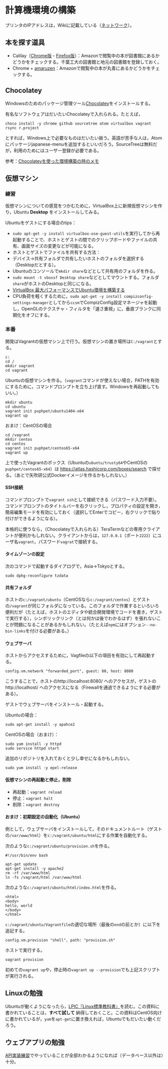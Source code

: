 # 計算機環境の構築

プリンタのIPアドレスは，Wikiに記載している（[ネットワーク](https://github.com/yabukilab/main/wiki/%E3%83%8D%E3%83%83%E3%83%88%E3%83%AF%E3%83%BC%E3%82%AF)）。

## 本を探す道具

* Calilay（[Chrome版](https://chrome.google.com/webstore/detail/calilay/cafcmlkomanlkeanjkijmhepabjigeef?hl=ja)・[Firefox版](https://addons.mozilla.org/ja/firefox/addon/calilay/)）：Amazonで閲覧中の本が図書館にあるかどうかをチェックする。千葉工大の図書館と地元の図書館を登録しておく。
* Chrome + [amaruzen](https://chrome.google.com/webstore/detail/amaruzen/mebbcheaekaddnilejjllbifehngpcjj?hl=ja)：Amazonで閲覧中の本が丸善にあるかどうかをチェックする。

## Chocolatey

Windowsのためのパッケージ管理ツール[Chocolatey](https://chocolatey.org/)をインストールする。

有名なソフトウェアはだいたいChocolateyで入れられる。たとえば，

```
choco install -y chrome github sourcetree atom virtualbox vagrant rsync r.project
```

とすれば，Windows上で必要なものはだいたい揃う。英語が苦手な人は，Atomにパッケージjapanese-menuを追加するといいだろう。SourceTreeは無料だが，利用のためにはユーザー登録が必要である。

参考：[Chocolateyを使った環境構築の時のメモ](http://qiita.com/konta220/items/95b40b4647a737cb51aa)

## 仮想マシン

### 練習

仮想マシンについての感覚をつかむために，VirtualBox上に新規仮想マシンを作り，Ubuntu **Desktop** をインストールしてみる。

Ubuntuをゲストにする場合のtips：

* `sudo apt-get -y install virtualbox-ose-guest-utils`を実行してから再起動することで、ホストとゲストの間でのクリップボードやファイルの共有、画面サイズの変更などが可能になる。
* ホストとゲストでファイルを共有する方法：
 * デバイス→共有フォルダで共有したいホストのフォルダを選択する（Desktopだとする）。
 * Ubuntuのコンソールで`mkdir share`などとして共有用のフォルダを作る。
 * `sudo mount -t vboxsf Desktop share`などとしてマウントする。フォルダ`share`がホストのDesktopと同じになる。
* [VirtualBox 最大パフォーマンスでUbuntu環境を構築する](http://holybea.com/2015/07/08/virtualbox-ubuntu/)
* CPU負荷を軽くするために，`sudo apt-get -y install compizconfig-settings-manager`としてから`ccsm`でCompizConfig設定マネージャを起動し，OpenGLのテクスチャ・フィルタを「速さ重視」に，垂直ブランクに同期化をオフにする。

### 本番

開発はVagrantの仮想マシン上で行う。仮想マシンの置き場所は`C:/vagrant`とする。

```
c:
cd /
mkdir vagrant
cd vagrant
```

Ubuntuの仮想マシンを作る。（`vagrant`コマンドが使えない場合，PATHを有効にするために，コマンドプロンプトを立ち上げ直す。Windowsを再起動してもいい。）

```
mkdir ubuntu
cd ubuntu
vagrant init puphpet/ubuntu1404-x64
vagrant up
```

おまけ：CentOSの場合

```
cd /vagrant
mkdir centos
cd centos
vagrant init puphpet/centos65-x64
vagrant up
```

上で使ったVagrantのボックス（Ubuntuの`ubuntu/trusty64`やCentOSの`puphpet/centos65-x64`）は https://atlas.hashicorp.com/boxes/search で探せる。（あとで矢吹研公式Dockerイメージを作るかもしれない。）

#### SSH接続

コマンドプロンプトで`vagrant ssh`として接続できる（パスワード入力不要）。コマンドプロンプトのタイトルバーを右クリックし，プロパティの設定を開き，簡易編集モードを有効にしておく（選択してEnterでコピー，右クリックで貼り付けができるようになる）。

本格的に使うなら，（Chocolateyで入れられる）TeraTermなどの専用クライアントが便利かもしれない。クライアントからは，`127.0.0.1`（ポート`2222`）にユーザ名`vagrant`，パスワード`vagrat`で接続する。

#### タイムゾーンの設定

次のコマンドで起動するダイアログで，Asia→Tokyoとする。
```
sudo dpkg-reconfigure tzdata
```

#### 共有フォルダ

ホストの`c:/vagrant/ubuntu`（CentOSなら`c:/vagrant/centos`）とゲストの`/vagrant`が同じフォルダになっている。このフォルダで作業するといろいろ便利だが（たとえば，ホストのエディタや統合開発環境でコードを書き，ゲストで実行する），シンボリックリンク（とは何かは後でわかるはず）を張れないことが問題になることがあるかもしれない。（たとえば`npm`にはオプション`--no-bin-links`を付ける必要がある。）

#### ウェブサーバ

ホストからアクセスするために，Vagfileの以下の項目を有効にして再起動する。

```
config.vm.network "forwarded_port", guest: 80, host: 8080
```

こうすることで，ホストのhttp://localhost:8080/ へのアクセスが，ゲストのhttp://localhost/ へのアクセスになる（Firewallを通過できるようにする必要がある）。

ゲストでウェブサーバをインストール・起動する。

Ubuntuの場合：

```
sudo apt-get install -y apahce2
```

CentOSの場合（おまけ）：

```
sudo yum install -y httpd
sudo service httpd start
```

追加のリポジトリを入れておくと少し幸せになるかもしれない。

```
sudo yum install -y epel-release
```

#### 仮想マシンの再起動と停止，削除

* 再起動：`vagrant reload`
* 停止：`vagrant halt`
* 削除：`vagrant destroy`

#### おまけ：初期設定の自動化（Ubuntu）

例として，ウェブサーバをインストールして，そのドキュメントルート（ゲストの`/var/www/html`）を`c:/vagrant/ubuntu/html`にする作業を自動化する。

次のような`c:/vagrant/ubuntu/provision.sh`を作る。

```
#!/usr/bin/env bash

apt-get update
apt-get install -y apache2
rm -rf /var/www/html
ln -fs /vagrant/html /var/www/html
```

次のような`c:/vagrant/ubuntu/html/index.html`を作る。

```
<html>
<body>
hello, world
</body>
</html>
```

`c:/vagrant/ubuntu/Vagrantfile`の適切な場所（最後の`end`の前とか）に以下を追記する。

```
config.vm.provision "shell", path: "provision.sh"
```

ホストで実行する。

```
vagrant provision
```

初めての`vagrant up`や，停止時の`vagrant up --provision`でも上記スクリプトが実行される。

## Linuxの勉強

Ubuntuが動くようになったら，[LPIC『Linux標準教科書』](http://www.lpi.or.jp/linuxtext/text.shtml)を読む。この資料に書かれていることは，**すべて試して** 納得しておくこと。この資料はCentOS向けに書かれているが，`yum`を`apt-get`に置き換えれば，Ubuntuでもだいたい動くだろう。

## ウェブアプリの勉強

[API実装練習](https://github.com/yabukilab/main/tree/master/library/%E7%B7%B4%E7%BF%92/API%E5%AE%9F%E8%A3%85%E7%B7%B4%E7%BF%92)でやっていることが全部わかるようになれば（データベース以外は）十分。
